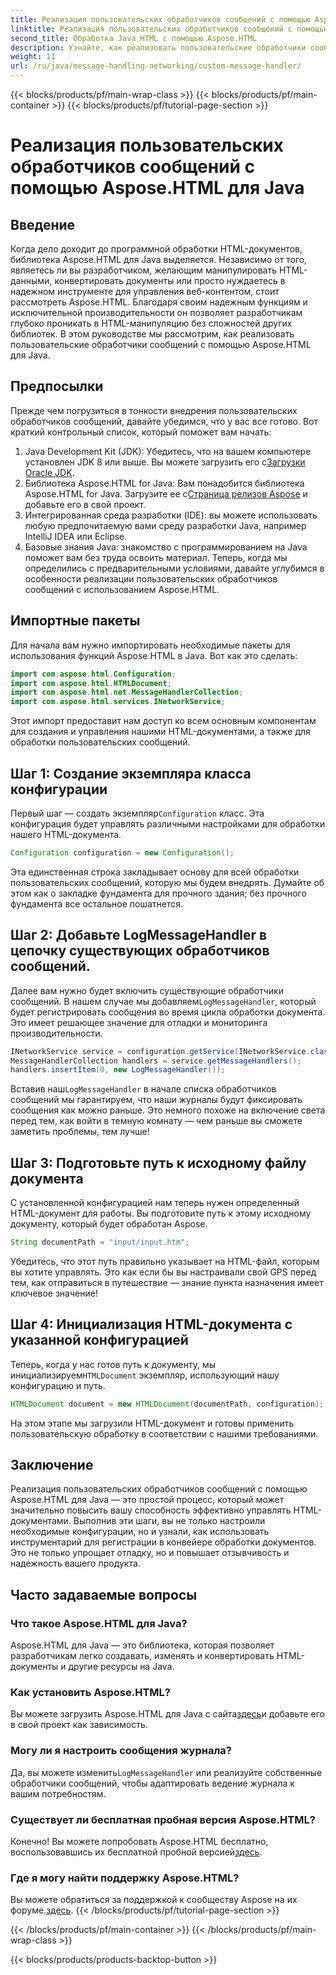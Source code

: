 ```yaml
---
title: Реализация пользовательских обработчиков сообщений с помощью Aspose.HTML для Java
linktitle: Реализация пользовательских обработчиков сообщений с помощью Aspose.HTML для Java
second_title: Обработка Java HTML с помощью Aspose.HTML
description: Узнайте, как реализовать пользовательские обработчики сообщений в Aspose.HTML для Java, чтобы улучшить обработку документов и эффективно обрабатывать журналы.
weight: 11
url: /ru/java/message-handling-networking/custom-message-handler/
---
```


{{< blocks/products/pf/main-wrap-class >}}
{{< blocks/products/pf/main-container >}}
{{< blocks/products/pf/tutorial-page-section >}}

# Реализация пользовательских обработчиков сообщений с помощью Aspose.HTML для Java

## Введение
Когда дело доходит до программной обработки HTML-документов, библиотека Aspose.HTML для Java выделяется. Независимо от того, являетесь ли вы разработчиком, желающим манипулировать HTML-данными, конвертировать документы или просто нуждаетесь в надежном инструменте для управления веб-контентом, стоит рассмотреть Aspose.HTML. Благодаря своим надежным функциям и исключительной производительности он позволяет разработчикам глубоко проникать в HTML-манипуляцию без сложностей других библиотек. В этом руководстве мы рассмотрим, как реализовать пользовательские обработчики сообщений с помощью Aspose.HTML для Java.
## Предпосылки
Прежде чем погрузиться в тонкости внедрения пользовательских обработчиков сообщений, давайте убедимся, что у вас все готово. Вот краткий контрольный список, который поможет вам начать:
1.  Java Development Kit (JDK): Убедитесь, что на вашем компьютере установлен JDK 8 или выше. Вы можете загрузить его с[Загрузки Oracle JDK](https://www.oracle.com/java/technologies/javase-jdk11-downloads.html).
2.  Библиотека Aspose.HTML for Java: Вам понадобится библиотека Aspose.HTML for Java. Загрузите ее с[Страница релизов Aspose](https://releases.aspose.com/html/java/) и добавьте его в свой проект.
3. Интегрированная среда разработки (IDE): вы можете использовать любую предпочитаемую вами среду разработки Java, например IntelliJ IDEA или Eclipse. 
4. Базовые знания Java: знакомство с программированием на Java поможет вам без труда освоить материал.
Теперь, когда мы определились с предварительными условиями, давайте углубимся в особенности реализации пользовательских обработчиков сообщений с использованием Aspose.HTML.
## Импортные пакеты
Для начала вам нужно импортировать необходимые пакеты для использования функций Aspose.HTML в Java. Вот как это сделать:
```java
import com.aspose.html.Configuration;
import com.aspose.html.HTMLDocument;
import com.aspose.html.net.MessageHandlerCollection;
import com.aspose.html.services.INetworkService;
```
Этот импорт предоставит нам доступ ко всем основным компонентам для создания и управления нашими HTML-документами, а также для обработки пользовательских сообщений.
## Шаг 1: Создание экземпляра класса конфигурации
 Первый шаг — создать экземпляр`Configuration` класс. Эта конфигурация будет управлять различными настройками для обработки нашего HTML-документа. 
```java
Configuration configuration = new Configuration();
```
Эта единственная строка закладывает основу для всей обработки пользовательских сообщений, которую мы будем внедрять. Думайте об этом как о закладке фундамента для прочного здания; без прочного фундамента все остальное пошатнется.
## Шаг 2: Добавьте LogMessageHandler в цепочку существующих обработчиков сообщений.
 Далее вам нужно будет включить существующие обработчики сообщений. В нашем случае мы добавляем`LogMessageHandler`, который будет регистрировать сообщения во время цикла обработки документа. Это имеет решающее значение для отладки и мониторинга производительности.
```java
INetworkService service = configuration.getService(INetworkService.class);
MessageHandlerCollection handlers = service.getMessageHandlers();
handlers.insertItem(0, new LogMessageHandler());
```
 Вставив наш`LogMessageHandler` в начале списка обработчиков сообщений мы гарантируем, что наши журналы будут фиксировать сообщения как можно раньше. Это немного похоже на включение света перед тем, как войти в темную комнату — чем раньше вы сможете заметить проблемы, тем лучше!
## Шаг 3: Подготовьте путь к исходному файлу документа
С установленной конфигурацией нам теперь нужен определенный HTML-документ для работы. Вы подготовите путь к этому исходному документу, который будет обработан Aspose.
```java
String documentPath = "input/input.htm";
```
Убедитесь, что этот путь правильно указывает на HTML-файл, которым вы хотите управлять. Это как если бы вы настраивали свой GPS перед тем, как отправиться в путешествие — знание пункта назначения имеет ключевое значение!
## Шаг 4: Инициализация HTML-документа с указанной конфигурацией
 Теперь, когда у нас готов путь к документу, мы инициализируем`HTMLDocument` экземпляр, использующий нашу конфигурацию и путь. 
```java
HTMLDocument document = new HTMLDocument(documentPath, configuration);
```
На этом этапе мы загрузили HTML-документ и готовы применить пользовательскую обработку в соответствии с нашими требованиями.

## Заключение
Реализация пользовательских обработчиков сообщений с помощью Aspose.HTML для Java — это простой процесс, который может значительно повысить вашу способность эффективно управлять HTML-документами. Выполнив эти шаги, вы не только настроили необходимые конфигурации, но и узнали, как использовать инструментарий для регистрации в конвейере обработки документов. Это не только упрощает отладку, но и повышает отзывчивость и надежность вашего продукта.
## Часто задаваемые вопросы
### Что такое Aspose.HTML для Java?
Aspose.HTML для Java — это библиотека, которая позволяет разработчикам легко создавать, изменять и конвертировать HTML-документы и другие ресурсы на Java.
### Как установить Aspose.HTML?
 Вы можете загрузить Aspose.HTML для Java с сайта[здесь](https://releases.aspose.com/html/java/)и добавьте его в свой проект как зависимость.
### Могу ли я настроить сообщения журнала?
 Да, вы можете изменить`LogMessageHandler` или реализуйте собственные обработчики сообщений, чтобы адаптировать ведение журнала к вашим потребностям.
### Существует ли бесплатная пробная версия Aspose.HTML?
 Конечно! Вы можете попробовать Aspose.HTML бесплатно, воспользовавшись их бесплатной пробной версией[здесь](https://releases.aspose.com/).
### Где я могу найти поддержку Aspose.HTML?
 Вы можете обратиться за поддержкой к сообществу Aspose на их форуме.[здесь](https://forum.aspose.com/c/html/29).
{{< /blocks/products/pf/tutorial-page-section >}}

{{< /blocks/products/pf/main-container >}}
{{< /blocks/products/pf/main-wrap-class >}}

{{< blocks/products/products-backtop-button >}}
